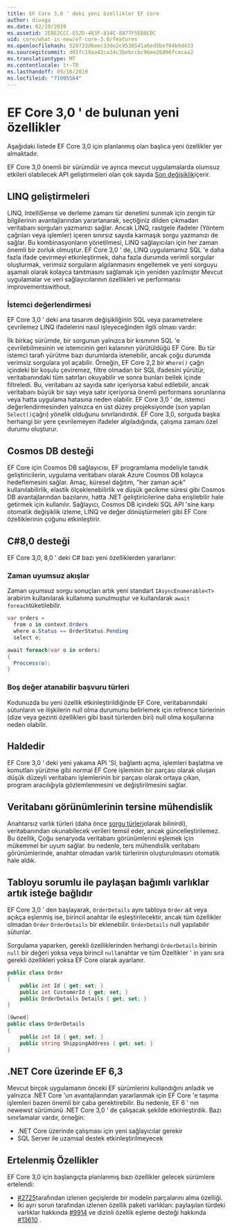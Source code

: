 ```yaml
---
title: EF Core 3,0 ' deki yeni özellikler EF Core
author: divega
ms.date: 02/19/2019
ms.assetid: 2EBE2CCC-E52D-483F-834C-8877F5EB0C0C
uid: core/what-is-new/ef-core-3.0/features
ms.openlocfilehash: 528733d6eec33de2c9538541a6ed5be704b9d433
ms.sourcegitcommit: d01fc19aa42ca34c3bebccbc96ee26d06fcecaa2
ms.translationtype: MT
ms.contentlocale: tr-TR
ms.lasthandoff: 09/16/2019
ms.locfileid: "71005564"
---
```

# <a name="new-features-included-in-ef-core-30"></a>EF Core 3,0 ' de bulunan yeni özellikler

Aşağıdaki listede EF Core 3,0 için planlanmış olan başlıca yeni özellikler yer almaktadır.

EF Core 3,0 önemli bir sürümdür ve ayrıca mevcut uygulamalarda olumsuz etkileri olabilecek API geliştirmeleri olan çok sayıda [Son değişiklik](xref:core/what-is-new/ef-core-3.0/breaking-changes)içerir.  

## <a name="linq-improvements"></a>LINQ geliştirmeleri 

LINQ, IntelliSense ve derleme zamanı tür denetimi sunmak için zengin tür bilgilerinin avantajlarından yararlanarak, seçtiğiniz dilden çıkmadan veritabanı sorguları yazmanızı sağlar.
Ancak LINQ, rastgele ifadeler (Yöntem çağrıları veya işlemler) içeren sınırsız sayıda karmaşık sorgu yazmanızı de sağlar.
Bu kombinasyonların yönetilmesi, LINQ sağlayıcıları için her zaman önemli bir zorluk olmuştur.
EF Core 3,0 ' de, LINQ uygulamamız SQL 'e daha fazla ifade çevirmeyi etkinleştirmek, daha fazla durumda verimli sorgular oluşturmak, verimsiz sorguların algılanmasını engellemek ve yeni sorguyu aşamalı olarak kolayca tanıtmasını sağlamak için yeniden yazılmıştır Mevcut uygulamalar ve veri sağlayıcılarının özellikleri ve performansı improvementswithout.

### <a name="client-evaluation"></a>İstemci değerlendirmesi

EF Core 3,0 ' deki ana tasarım değişikliğinin SQL veya parametrelere çevrilemez LINQ ifadelerini nasıl işleyeceğinden ilgili olması vardır:

İlk birkaç sürümde, bir sorgunun yalnızca bir kısmının SQL 'e çevrilebilmesinin ve istemcinin geri kalanının yürütüldüğü EF Core.
Bu tür istemci tarafı yürütme bazı durumlarda istenebilir, ancak çoğu durumda verimsiz sorgulara yol açabilir.
Örneğin, EF Core 2,2 bir `Where()` çağrı içindeki bir koşulu çeviremez, filtre olmadan bir SQL ifadesini yürütür, veritabanındaki tüm satırları okuyabilir ve sonra bunları bellek içinde filtreledi.
Bu, veritabanı az sayıda satır içeriyorsa kabul edilebilir, ancak veritabanı büyük bir sayı veya satır içeriyorsa önemli performans sorunlarına veya hatta uygulama hatasına neden olabilir.
EF Core 3,0 ' de, istemci değerlendirmesinden yalnızca en üst düzey projeksiyonde (son yapılan `Select()`çağrı) yönelik olduğunu sınırlandırdık.
EF Core 3,0, sorguda başka herhangi bir yere çevrilemeyen ifadeler algıladığında, çalışma zamanı özel durumu oluşturur.

## <a name="cosmos-db-support"></a>Cosmos DB desteği 

EF Core için Cosmos DB sağlayıcısı, EF programlama modeliyle tanıdık geliştiricilerin, uygulama veritabanı olarak Azure Cosmos DB kolayca hedeflemesini sağlar.
Amaç, küresel dağıtım, "her zaman açık" kullanılabilirlik, elastik ölçeklenebilirlik ve düşük gecikme süresi gibi Cosmos DB avantajlarından bazılarını, hatta .NET geliştiricilerine daha erişilebilir hale getirmek için kullanılır.
Sağlayıcı, Cosmos DB içindeki SQL API 'sine karşı otomatik değişiklik izleme, LINQ ve değer dönüştürmeleri gibi EF Core özelliklerinin çoğunu etkinleştirir.

## <a name="c-80-support"></a>C#8,0 desteği

EF Core 3,0, 8,0 ' deki C# bazı yeni özelliklerden yararlanır:

### <a name="asynchronous-streams"></a>Zaman uyumsuz akışlar

Zaman uyumsuz sorgu sonuçları artık yeni standart `IAsyncEnumerable<T>` arabirim kullanılarak kullanıma sunulmuştur ve kullanılarak `await foreach`tüketilebilir.

``` csharp
var orders = 
  from o in context.Orders
  where o.Status == OrderStatus.Pending
  select o;

await foreach(var o in orders)
{
  Proccess(o);
} 
```

### <a name="nullable-reference-types"></a>Boş değer atanabilir başvuru türleri 

Kodunuzda bu yeni özellik etkinleştirildiğinde EF Core, veritabanındaki sütunların ve ilişkilerin null olma durumunu belirlemek için refrence türlerinin (dize veya gezinti özellikleri gibi basit türlerden biri) null olma koşullarına neden olabilir.

## <a name="interception"></a>Haldedir

EF Core 3,0 ' deki yeni yakama API 'SI, bağlantı açma, işlemleri başlatma ve komutları yürütme gibi normal EF Core işleminin bir parçası olarak oluşan düşük düzeyli veritabanı işlemlerinin bir parçası olarak ortaya çıkan, program aracılığıyla gözlemlenmesini ve değiştirilmesini sağlar. 

## <a name="reverse-engineering-of-database-views"></a>Veritabanı görünümlerinin tersine mühendislik

Anahtarsız varlık türleri (daha önce [sorgu türleri](xref:core/modeling/query-types)olarak bilinirdi), veritabanından okunabilecek verileri temsil eder, ancak güncelleştirilemez.
Bu özellik, Çoğu senaryoda veritabanı görünümlerini eşlemek için mükemmel bir uyum sağlar. bu nedenle, ters mühendislik veritabanı görünümlerinde, anahtar olmadan varlık türlerinin oluşturulmasını otomatik hale aldık.

## <a name="dependent-entities-sharing-the-table-with-the-principal-are-now-optional"></a>Tabloyu sorumlu ile paylaşan bağımlı varlıklar artık isteğe bağlıdır

EF Core 3,0 ' den başlayarak, `OrderDetails` aynı tabloya `Order` ait veya açıkça eşlenmiş ise, birincil anahtar ile eşleştirilecektir, ancak tüm özellikler olmadan `Order` `OrderDetails` bir eklenebilir. `OrderDetails` null yapılabilir sütunlar.

Sorgulama yaparken, gerekli özelliklerinden herhangi `OrderDetails` birinin `null` bir değeri yoksa veya birincil `null`anahtar ve tüm Özellikler ' in yanı sıra gerekli özellikleri yoksa EF Core olarak ayarlanır.

``` csharp
public class Order
{
    public int Id { get; set; }
    public int CustomerId { get; set; }
    public OrderDetails Details { get; set; }
}

[Owned]
public class OrderDetails
{
    public int Id { get; set; }
    public string ShippingAddress { get; set; }
}
```

## <a name="ef-63-on-net-core"></a>.NET Core üzerinde EF 6,3

Mevcut birçok uygulamanın önceki EF sürümlerini kullandığını anladık ve yalnızca .NET Core 'un avantajlarından yararlanmak için EF Core 'e taşıma işlemleri bazen önemli bir çaba gerektirebilir.
Bu nedenle, EF 6 ' nın newewst sürümünü .NET Core 3,0 ' de çalışacak şekilde etkinleştirdik.
Bazı sınırlamalar vardır, örneğin:
- .NET Core üzerinde çalışması için yeni sağlayıcılar gerekir
- SQL Server ile uzamsal destek etkinleştirilmeyecek

## <a name="postponed-features"></a>Ertelenmiş Özellikler

EF Core 3,0 için başlangıçta planlanmış bazı özellikler gelecek sürümlere ertelendi: 

- [#2725](https://github.com/aspnet/EntityFrameworkCore/issues/2725)tarafından izlenen geçişlerde bir modelin parçalarını alma özelliği.
- İki ayrı sorun tarafından izlenen özellik paketi varlıkları: paylaşılan türdeki varlıklar hakkında [#9914](https://github.com/aspnet/EntityFrameworkCore/issues/9914) ve dizinli özellik eşleme desteği hakkında [#13610](https://github.com/aspnet/EntityFrameworkCore/issues/13610) .

